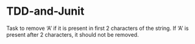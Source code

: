 # TDD-and-Junit
 Task to remove ‘A’ if it is present in first 2 characters of the string. 
 If ‘A’ is present after 2 characters, it should not be removed. 
